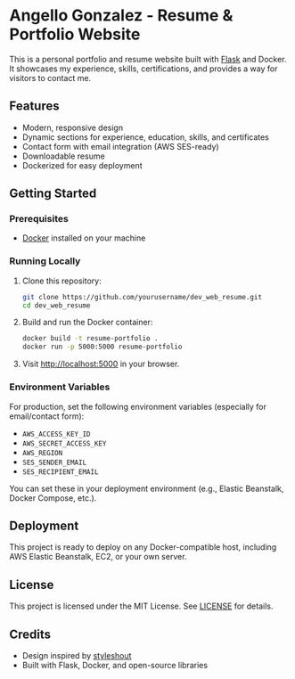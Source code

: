 # Angello Gonzalez - Resume & Portfolio Website

This is a personal portfolio and resume website built with [Flask](https://flask.palletsprojects.com/) and Docker. It showcases my experience, skills, certifications, and provides a way for visitors to contact me.

## Features

- Modern, responsive design
- Dynamic sections for experience, education, skills, and certificates
- Contact form with email integration (AWS SES-ready)
- Downloadable resume
- Dockerized for easy deployment

## Getting Started

### Prerequisites

- [Docker](https://www.docker.com/) installed on your machine

### Running Locally

1. Clone this repository:
    ```sh
    git clone https://github.com/yourusername/dev_web_resume.git
    cd dev_web_resume
    ```

2. Build and run the Docker container:
    ```sh
    docker build -t resume-portfolio .
    docker run -p 5000:5000 resume-portfolio
    ```

3. Visit [http://localhost:5000](http://localhost:5000) in your browser.

### Environment Variables

For production, set the following environment variables (especially for email/contact form):

- `AWS_ACCESS_KEY_ID`
- `AWS_SECRET_ACCESS_KEY`
- `AWS_REGION`
- `SES_SENDER_EMAIL`
- `SES_RECIPIENT_EMAIL`

You can set these in your deployment environment (e.g., Elastic Beanstalk, Docker Compose, etc.).

## Deployment

This project is ready to deploy on any Docker-compatible host, including AWS Elastic Beanstalk, EC2, or your own server.

## License

This project is licensed under the MIT License. See [LICENSE](LICENSE) for details.

## Credits

- Design inspired by [styleshout](http://www.styleshout.com/)
- Built with Flask, Docker, and open-source libraries

